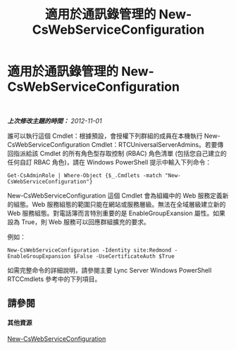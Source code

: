 ﻿---
title: 適用於通訊錄管理的 New-CsWebServiceConfiguration
TOCTitle: 適用於通訊錄管理的 New-CsWebServiceConfiguration
ms:assetid: 49e4ecc5-aa3e-4dd4-a32c-b0dea3758fab
ms:mtpsurl: https://technet.microsoft.com/zh-tw/library/Gg429703(v=OCS.15)
ms:contentKeyID: 49290823
ms.date: 08/10/2015
mtps_version: v=OCS.15
ms.translationtype: HT
---

# 適用於通訊錄管理的 New-CsWebServiceConfiguration

 

_**上次修改主題的時間：** 2012-11-01_

誰可以執行這個 Cmdlet：根據預設，會授權下列群組的成員在本機執行 New-CsWebServiceConfiguration Cmdlet：RTCUniversalServerAdmins。若要傳回指派給該 Cmdlet 的所有角色型存取控制 (RBAC) 角色清單 (包括您自己建立的任何自訂 RBAC 角色)，請在 Windows PowerShell 提示中輸入下列命令：

    Get-CsAdminRole | Where-Object {$_.Cmdlets -match "New-CsWebServiceConfiguration"}

New-CsWebServiceConfiguration 這個 Cmdlet 會為組織中的 Web 服務定義新的組態。Web 服務組態的範圍只能在網站或服務層級。無法在全域層級建立新的 Web 服務組態。對電話簿而言特別重要的是 EnableGroupExansion 屬性。如果設為 True，則 Web 服務可以回應群組擴充的要求。

例如：

    New-CsWebServiceConfiguration -Identity site:Redmond -EnableGroupExpansion $False -UseCertificateAuth $True

如需完整命令的詳細說明，請參閱主要 Lync Server Windows PowerShell RTCCmdlets 參考中的下列項目。

## 請參閱

#### 其他資源

[New-CsWebServiceConfiguration](https://docs.microsoft.com/en-us/powershell/module/skype/New-CsWebServiceConfiguration)

